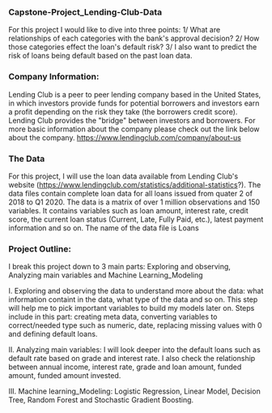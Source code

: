 ### Capstone-Project_Lending-Club-Data
For this project I would like to dive into three points:
1/ What are relationships of each categories with the bank's approval decision? 
2/ How those categories effect the loan's default risk?
3/ I also want to predict the risk of loans being default based on the past loan data. 

### Company Information:
Lending Club is a peer to peer lending company based in the United States, in which investors provide funds for potential borrowers and investors earn a profit depending on the risk they take (the borrowers credit score). Lending Club provides the "bridge" between investors and borrowers. For more basic information about the company please check out the link below about the company.
<https://www.lendingclub.com/company/about-us>

### The Data
For this project, I will use the loan data available from Lending Club's website (https://www.lendingclub.com/statistics/additional-statistics?).
The data files contain complete loan data for all loans issued from quater 2 of 2018 to Q1 2020. The data is a matrix of over 1 million observations and 150 variables. It contains variables such as loan amount, interest rate, credit score, the current loan status (Current, Late, Fully Paid, etc.), latest payment information and so on. The name of the data file is Loans

### Project Outline: 
I break this project down to 3 main parts: Exploring and observing, Analyzing main variables and Machine Learning_Modeling

I. Exploring and observing the data to understand more about the data: what information containt in the data, what type of the data and so on. This step will help me to pick important variables to build my models later on. Steps include in this part: creating meta data, converting variables to correct/needed type such as numeric, date, replacing missing values with 0 and defining default loans.


II. Analyzing main variables: I will look deeper into the default loans such as default rate based on grade and interest rate. I also check the relationship between annual income, interest rate, grade and loan amount, funded amount, funded amount invested.

III. Machine learning_Modeling: Logistic Regression, Linear Model, Decision Tree, Random Forest and Stochastic Gradient Boosting.


